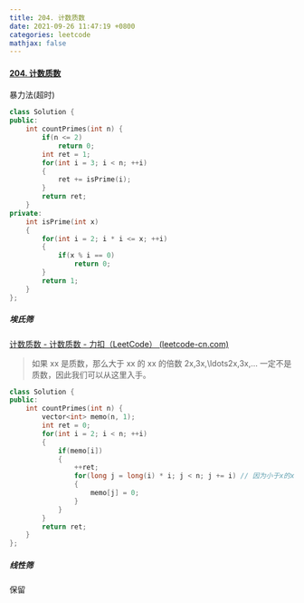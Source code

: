 ```yaml
---
title: 204. 计数质数
date: 2021-09-26 11:47:19 +0800
categories: leetcode
mathjax: false
---
```


#### [204. 计数质数](https://leetcode-cn.com/problems/count-primes/)

暴力法(超时)

```c++
class Solution {
public:
    int countPrimes(int n) {
        if(n <= 2)
            return 0;
        int ret = 1;
        for(int i = 3; i < n; ++i)
        {
            ret += isPrime(i);
        }
        return ret;
    }
private:
    int isPrime(int x)
    {
        for(int i = 2; i * i <= x; ++i)
        {
            if(x % i == 0)
                return 0;
        }
        return 1;
    }
};
```



##### 埃氏筛

[计数质数 - 计数质数 - 力扣（LeetCode） (leetcode-cn.com)](https://leetcode-cn.com/problems/count-primes/solution/ji-shu-zhi-shu-by-leetcode-solution/)

> 如果 xx 是质数，那么大于 xx 的 xx 的倍数 2x,3x,\ldots2x,3x,… 一定不是质数，因此我们可以从这里入手。

```c++
class Solution {
public:
    int countPrimes(int n) {
        vector<int> memo(n, 1);
        int ret = 0;
        for(int i = 2; i < n; ++i)
        {
            if(memo[i])
            {
                ++ret;
                for(long j = long(i) * i; j < n; j += i) // 因为小于x的x倍，比如2x，3x，(x-1)x在前面遍历2,3,x-1时候已经标记了，所以这里只需要从x倍开始
                {
                    memo[j] = 0;
                }
            }
        }
        return ret;
    }
};
```

##### 线性筛

保留
